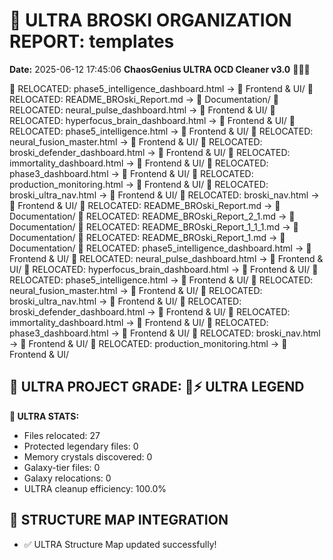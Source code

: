 # 🌌 ULTRA BROSKI ORGANIZATION REPORT: templates
**Date:** 2025-06-12 17:45:06
**ChaosGenius ULTRA OCD Cleaner v3.0** 🧠💜🌌

📁 RELOCATED: phase5_intelligence_dashboard.html → 🎨 Frontend & UI/
📁 RELOCATED: README_BROski_Report.md → 📝 Documentation/
📁 RELOCATED: neural_pulse_dashboard.html → 🎨 Frontend & UI/
📁 RELOCATED: hyperfocus_brain_dashboard.html → 🎨 Frontend & UI/
📁 RELOCATED: phase5_intelligence.html → 🎨 Frontend & UI/
📁 RELOCATED: neural_fusion_master.html → 🎨 Frontend & UI/
📁 RELOCATED: broski_defender_dashboard.html → 🎨 Frontend & UI/
📁 RELOCATED: immortality_dashboard.html → 🎨 Frontend & UI/
📁 RELOCATED: phase3_dashboard.html → 🎨 Frontend & UI/
📁 RELOCATED: production_monitoring.html → 🎨 Frontend & UI/
📁 RELOCATED: broski_ultra_nav.html → 🎨 Frontend & UI/
📁 RELOCATED: broski_nav.html → 🎨 Frontend & UI/
📁 RELOCATED: README_BROski_Report.md → 📝 Documentation/
📁 RELOCATED: README_BROski_Report_2_1.md → 📝 Documentation/
📁 RELOCATED: README_BROski_Report_1_1_1.md → 📝 Documentation/
📁 RELOCATED: README_BROski_Report_1.md → 📝 Documentation/
📁 RELOCATED: phase5_intelligence_dashboard.html → 🎨 Frontend & UI/
📁 RELOCATED: neural_pulse_dashboard.html → 🎨 Frontend & UI/
📁 RELOCATED: hyperfocus_brain_dashboard.html → 🎨 Frontend & UI/
📁 RELOCATED: phase5_intelligence.html → 🎨 Frontend & UI/
📁 RELOCATED: neural_fusion_master.html → 🎨 Frontend & UI/
📁 RELOCATED: broski_ultra_nav.html → 🎨 Frontend & UI/
📁 RELOCATED: broski_defender_dashboard.html → 🎨 Frontend & UI/
📁 RELOCATED: immortality_dashboard.html → 🎨 Frontend & UI/
📁 RELOCATED: phase3_dashboard.html → 🎨 Frontend & UI/
📁 RELOCATED: broski_nav.html → 🎨 Frontend & UI/
📁 RELOCATED: production_monitoring.html → 🎨 Frontend & UI/

## 🌌 ULTRA PROJECT GRADE: 💯⚡ ULTRA LEGEND
**🧠 ULTRA STATS:**
- Files relocated: 27
- Protected legendary files: 0
- Memory crystals discovered: 0
- Galaxy-tier files: 0
- Galaxy relocations: 0
- ULTRA cleanup efficiency: 100.0%

## 🔄 STRUCTURE MAP INTEGRATION
- ✅ ULTRA Structure Map updated successfully!